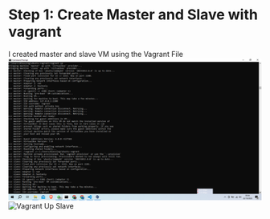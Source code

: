 # Step 1: Create Master and Slave with vagrant

I created master and slave VM using the Vagrant File
![Vagrant Up Master](screenshots/1_vagrantup1.png)
![Vagrant Up Slave](screenshots/1_vagrantup2.png)
